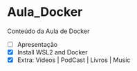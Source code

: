 # Aula_Docker

Conteúdo da Aula de Docker

- [ ]  Apresentação
- [X]  Install WSL2 and Docker
- [X]  Extra: Videos | PodCast | Livros | Music
